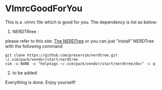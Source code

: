 # VImrcGoodForYou

This is a .vimrc file which is good for you.
The dependency is list as below:

1. NERDTRree :

please refer to this site: [The NERDTree](https://github.com/preservim/nerdtree)
or you can just "install" NERDTree with the following command
```bash=1
git clone https://github.com/preservim/nerdtree.git ~/.vim/pack/vendor/start/nerdtree
vim -u NONE -c "helptags ~/.vim/pack/vendor/start/nerdtree/doc" -c q
```
2. to be added

Everything is done. Enjoy yourself!
